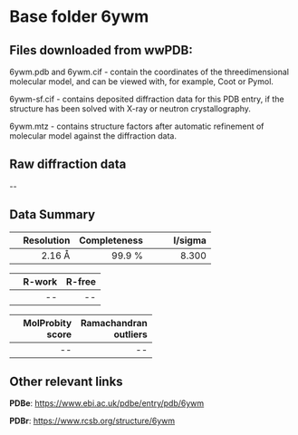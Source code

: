 # Base folder 6ywm

## Files downloaded from wwPDB:

6ywm.pdb and 6ywm.cif - contain the coordinates of the threedimensional molecular model, and can be viewed with, for example, Coot or Pymol.

6ywm-sf.cif - contains deposited diffraction data for this PDB entry, if the structure has been solved with X-ray or neutron crystallography.

6ywm.mtz - contains structure factors after automatic refinement of molecular model against the diffraction data.

## Raw diffraction data

--<br> 

## Data Summary
|   | Resolution | Completeness| I/sigma |
|---|-------------:|----------------:|--------------:|
|   |2.16 Å|99.9  %|<img width=50/>8.300|

|   | **R-work**| **R-free**   
|---|-------------:|----------------:|           
||--|--|

|   |**MolProbity<br>score**| **Ramachandran<br>outliers** 
|---|-------------:|----------------:|
||--|--|

 

 

## Other relevant links 
**PDBe**:  https://www.ebi.ac.uk/pdbe/entry/pdb/6ywm
 
**PDBr**: https://www.rcsb.org/structure/6ywm 

